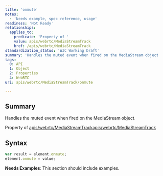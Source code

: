 ```yaml
---
title: 'onmute'
notes:
  - 'Needs example, spec reference, usage'
readiness: 'Not Ready'
relationships:
  applies_to:
    predicate: 'Property of '
    value: apis/webrtc/MediaStreamTrack
    href: /apis/webrtc/MediaStreamTrack
standardization_status: 'W3C Working Draft'
summary: 'Handles the muted event when fired on the MediaStream object.'
tags:
  0: API
  1: Object
  2: Properties
  4: WebRTC
uri: apis/webrtc/MediaStreamTrack/onmute

---
```

## Summary

Handles the muted event when fired on the MediaStream object.

Property of [apis/webrtc/MediaStreamTrack](/apis/webrtc/MediaStreamTrack)[apis/webrtc/MediaStreamTrack](/apis/webrtc/MediaStreamTrack)

## Syntax

``` js
var result = element.onmute;
element.onmute = value;
```

**Needs Examples**: This section should include examples.

